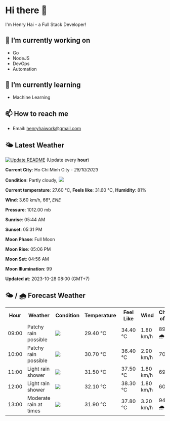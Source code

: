 # Hi there 👋

I'm Henry Hai - a Full Stack Developer!

## 🔭 I’m currently working on

- Go
- NodeJS
- DevOps
- Automation

## 🌱 I’m currently learning

- Machine Learning

## 📫 How to reach me

- Email: <henryhaiwork@gmail.com>

## 🌤️ Latest Weather
[![Update README](https://github.com/henry0hai/henry0hai/actions/workflows/udpateReadme.yml/badge.svg)](https://github.com/henry0hai/henry0hai/actions/workflows/udpateReadme.yml)
(Update every **hour**)
<!-- CURRENT_WEATHER:START -->
**Current City**: Ho Chi Minh City - *28/10/2023*

**Condition**: Partly cloudy, <img src="https://cdn.weatherapi.com/weather/64x64/day/116.png"/>

**Current temperature**: 27.60 °C, **Feels like**: 31.60 °C, **Humidity**: 81%

**Wind**: 3.60 km/h, 66°, *ENE*

**Pressure**: 1012.00 mb

**Sunrise**: 05:44 AM

**Sunset**: 05:31 PM

**Moon Phase**: Full Moon

**Moon Rise**: 05:06 PM

**Moon Set**: 04:56 AM

**Moon Illumination**: 99

**Updated at**: 2023-10-28 08:00 (GMT+7)<!-- CURRENT_WEATHER:END -->

## 🌤️ / 🌧️ Forecast Weather
<!-- FORECAST_WEATHER:START -->
<table>
		<tr>
			<th>Hour</th>
			<th>Weather</th>
			<th>Condition</th>
			<th>Temperature</th>
			<th>Feel Like</th>
			<th>Wind</th>
			<th>Chance of Rain</th>
		</tr>
				<tr>
					<td>09:00</td>
					<td>Patchy rain possible</td>
					<td><img src='https://cdn.weatherapi.com/weather/64x64/day/176.png'/></td>
					<td>29.40 °C</td>
					<td>34.40 °C</td>
					<td>1.80 km/h</td>
					<td>89 % 🌧️</td>
				</tr>
				<tr>
					<td>10:00</td>
					<td>Patchy rain possible</td>
					<td><img src='https://cdn.weatherapi.com/weather/64x64/day/176.png'/></td>
					<td>30.70 °C</td>
					<td>36.40 °C</td>
					<td>2.90 km/h</td>
					<td>70 %</td>
				</tr>
				<tr>
					<td>11:00</td>
					<td>Light rain shower</td>
					<td><img src='https://cdn.weatherapi.com/weather/64x64/day/353.png'/></td>
					<td>31.50 °C</td>
					<td>37.50 °C</td>
					<td>1.80 km/h</td>
					<td>69 %</td>
				</tr>
				<tr>
					<td>12:00</td>
					<td>Light rain shower</td>
					<td><img src='https://cdn.weatherapi.com/weather/64x64/day/353.png'/></td>
					<td>32.10 °C</td>
					<td>38.30 °C</td>
					<td>1.80 km/h</td>
					<td>60 %</td>
				</tr>
				<tr>
					<td>13:00</td>
					<td>Moderate rain at times</td>
					<td><img src='https://cdn.weatherapi.com/weather/64x64/day/299.png'/></td>
					<td>31.90 °C</td>
					<td>37.80 °C</td>
					<td>3.20 km/h</td>
					<td>94 % 🌧️</td>
				</tr>
</table>
<!-- FORECAST_WEATHER:END -->
